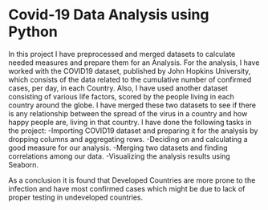 # Covid-19 Data Analysis using Python
In this project I have preprocessed and merged datasets to calculate needed measures and prepare them for an Analysis. For the analysis, I have worked with the COVID19 dataset, published by John Hopkins University, which consists of the data related to the cumulative number of confirmed cases, per day, in each Country. Also, I have used another dataset consisting of various life factors, scored by the people living in each country around the globe. I have merged these two datasets to see if there is any relationship between the spread of the virus in a country and how happy people are, living in that country.
I have done the following tasks in the project:
-Importing COVID19 dataset and preparing it for the analysis by dropping columns and aggregating rows.
-Deciding on and calculating a good measure for our analysis.
-Merging two datasets and finding correlations among our data.
-Visualizing the analysis results using Seaborn.

As a conclusion it is found that Developed Countries are more prone to the infection and have most confirmed cases which might be due to lack of proper testing in undeveloped countries.
